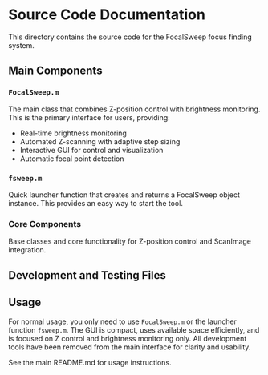 # Source Code Documentation

This directory contains the source code for the FocalSweep focus finding system.

## Main Components

### `FocalSweep.m`
The main class that combines Z-position control with brightness monitoring. This is the primary interface for users, providing:
- Real-time brightness monitoring
- Automated Z-scanning with adaptive step sizing
- Interactive GUI for control and visualization
- Automatic focal point detection

### `fsweep.m`
Quick launcher function that creates and returns a FocalSweep object instance. This provides an easy way to start the tool.

### Core Components
Base classes and core functionality for Z-position control and ScanImage integration.

## Development and Testing Files

## Usage

For normal usage, you only need to use `FocalSweep.m` or the launcher function `fsweep.m`. The GUI is compact, uses available space efficiently, and is focused on Z control and brightness monitoring only. All development tools have been removed from the main interface for clarity and usability.

See the main README.md for usage instructions. 